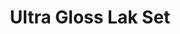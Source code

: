 ---
layout: product
title: "Ultra Gloss Lak Set"
price: "2400" 
desc: "Dvokomponentni ultra sjajni lak"
img_path: "/assets/img/AK9040.webp"
brand: "AK"
available: false
special_offer: false
new: false
soon: false
cat: "070000"
subcat: "070200"
subsubcat: "070201"
sifra: "AK9040"
popular: false
spec: false
---
